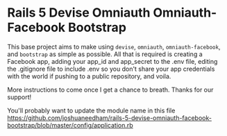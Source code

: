 # Rails 5 Devise Omniauth Omniauth-Facebook Bootstrap

This base project aims to make using `devise`, `omniauth`, `omniauth-facebook`, and `bootstrap` as simple as possible. All that is required is creating a Facebook app, adding your app_id and app_secret to the .env file, editing the .gitignore file to include .env so you don't share your app credentials with the world if pushing to a public repository, and voila.

More instructions to come once I get a chance to breath. Thanks for our support!

You'll probably want to update the module name in this file https://github.com/joshuaneedham/rails-5-devise-omniauth-facebook-bootstrap/blob/master/config/application.rb 
